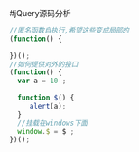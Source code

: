 #jQuery源码分析
```javascript
//匿名函数自执行,希望这些变成局部的
(function() {
 
})();
//如何提供对外的接口
(function() {
  var a = 10 ;
  
  function $() {
     alert(a);
  }
  //挂载在windows下面
  window.$ = $ ;  
})();
```
